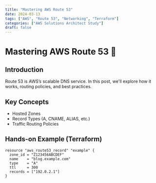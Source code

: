 ```yaml
---
title: "Mastering AWS Route 53"
date: 2024-03-13
tags: ["AWS", "Route 53", "Networking", "Terraform"]
categories: ["AWS Solutions Architect Study"]
draft: false
---
```


# Mastering AWS Route 53 🚀

## Introduction
Route 53 is AWS’s scalable DNS service. In this post, we'll explore how it works, routing policies, and best practices.

## Key Concepts
- Hosted Zones
- Record Types (A, CNAME, ALIAS, etc.)
- Traffic Routing Policies

## Hands-on Example (Terraform)
```hcl
resource "aws_route53_record" "example" {
  zone_id = "Z123456ABCDEF"
  name    = "blog.example.com"
  type    = "A"
  ttl     = 300
  records = ["192.0.2.1"]
}
